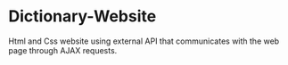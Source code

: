 # Dictionary-Website
 Html and Css website using external API that communicates with the web page through AJAX requests.
